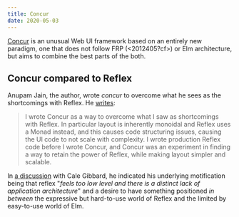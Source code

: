 ```yaml
---
title: Concur
date: 2020-05-03
---
```


[Concur](https://ajnsit.github.io/concur/) is an unusual Web UI framework based on an entirely new paradigm, one that does not follow FRP (<2012405?cf>) or Elm architecture, but aims to combine the best parts of the both.

## Concur compared to Reflex

Anupam Jain, the author, wrote *concur* to overcome what he sees as the shortcomings with Reflex. He [writes](https://old.reddit.com/r/haskell/comments/gcog81/designing_a_gui_framework_design_rationale_behind/fpcs5ci/):

> I wrote Concur as a way to overcome what I saw as shortcomings with Reflex. In particular layout is inherently monoidal and Reflex uses a Monad instead, and this causes code structuring issues, causing the UI code to not scale with complexity. I wrote production Reflex code before I wrote Concur, and Concur was an experiment in finding a way to retain the power of Reflex, while making layout simpler and scalable.


In [a discussion](https://old.reddit.com/r/haskell/comments/785zvm/highlevel_survey_of_functional_reactive_ui/dotajan/?context=3) with Cale Gibbard, he indicated his underlying motification being that reflex "*feels too low level and there is a distinct lack of application architecture*" and a desire to have something positioned *in between* the expressive but hard-to-use world of Reflex and the limited by easy-to-use world of Elm.

